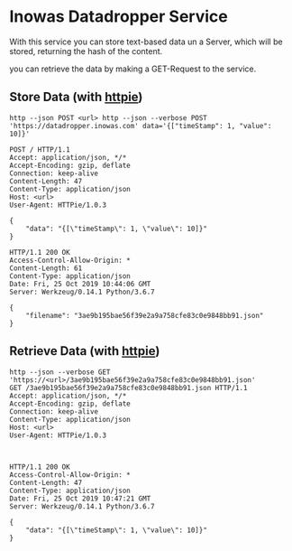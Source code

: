 # Inowas Datadropper Service

With this service you can store text-based data un a Server, which will be stored, returning the hash of the content.

you can retrieve the data by making a GET-Request to the service.

## Store Data (with [httpie](https://httpie.org/))

```
http --json POST <url> http --json --verbose POST 'https://datadropper.inowas.com' data='{["timeStamp": 1, "value": 10]}'

POST / HTTP/1.1
Accept: application/json, */*
Accept-Encoding: gzip, deflate
Connection: keep-alive
Content-Length: 47
Content-Type: application/json
Host: <url>
User-Agent: HTTPie/1.0.3

{
    "data": "{[\"timeStamp\": 1, \"value\": 10]}"
}

HTTP/1.1 200 OK
Access-Control-Allow-Origin: *
Content-Length: 61
Content-Type: application/json
Date: Fri, 25 Oct 2019 10:44:06 GMT
Server: Werkzeug/0.14.1 Python/3.6.7

{
    "filename": "3ae9b195bae56f39e2a9a758cfe83c0e9848bb91.json"
}
```


## Retrieve Data (with [httpie](https://httpie.org/))

```
http --json --verbose GET 'https://<url>/3ae9b195bae56f39e2a9a758cfe83c0e9848bb91.json'
GET /3ae9b195bae56f39e2a9a758cfe83c0e9848bb91.json HTTP/1.1
Accept: application/json, */*
Accept-Encoding: gzip, deflate
Connection: keep-alive
Content-Type: application/json
Host: <url>
User-Agent: HTTPie/1.0.3



HTTP/1.1 200 OK
Access-Control-Allow-Origin: *
Content-Length: 47
Content-Type: application/json
Date: Fri, 25 Oct 2019 10:47:21 GMT
Server: Werkzeug/0.14.1 Python/3.6.7

{
    "data": "{[\"timeStamp\": 1, \"value\": 10]}"
}

```